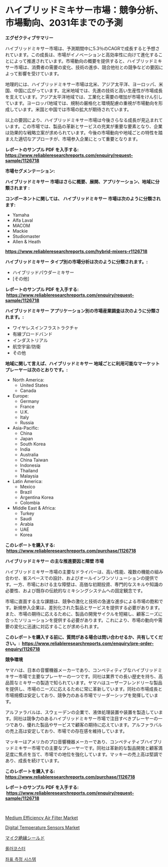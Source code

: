 <p><h1>ハイブリッドミキサー市場：競争分析、市場動向、2031年までの予測</h1></p><p><strong>エグゼクティブサマリー</strong></p>
<p><p>ハイブリッドミキサー市場は、予測期間中に5.3％のCAGRで成長すると予想されています。この成長は、市場がイノベーションと高効率性に向けて進化することによって推進されています。市場動向の概要を提供すると、ハイブリッドミキサー市場は、消費者の需要の変化、技術の進歩、競合他社との競争などの要因によって影響を受けています。</p><p>地理的には、ハイブリッドミキサー市場は北米、アジア太平洋、ヨーロッパ、米国、中国に広がっています。北米地域では、先進の技術と高い生産性が市場成長を支えています。アジア太平洋地域では、工業化と需要の増加が市場をけん引しています。ヨーロッパ地域では、規制の厳格化と環境配慮の重視が市場動向を形成しています。米国と中国では市場の拡大が期待されています。</p><p>以上の要因により、ハイブリッドミキサー市場は今後さらなる成長が見込まれています。この市場では、製品の革新とサービスの充実が重要な要素となり、企業は効果的な戦略立案が求められています。今後の市場動向や地域ごとの特性を踏まえた適切なアプローチが、市場参入企業にとって重要となります。</p></p>
<p><strong>レポートのサンプル PDF を入手する: <a href="https://www.reliableresearchreports.com/enquiry/request-sample/1126718">https://www.reliableresearchreports.com/enquiry/request-sample/1126718</a></strong></p>
<p><strong>市場セグメンテーション:</strong></p>
<p><strong> ハイブリッドミキサー 市場はさらに概要、展開、アプリケーション、地域に分類されます :</strong></p>
<p><strong>コンポーネントに関しては、 ハイブリッドミキサー 市場は次のように分類されます: &nbsp;</strong></p>
<p><ul><li>Yamaha</li><li>Alfa Laval</li><li>MACOM</li><li>Mackie</li><li>Studiomaster</li><li>Allen & Heath</li></ul></p>
<p><strong><a href="https://www.reliableresearchreports.com/hybrid-mixers-r1126718">https://www.reliableresearchreports.com/hybrid-mixers-r1126718</a></strong></p>
<p><strong> ハイブリッドミキサー タイプ別の市場分析は次のように分類されます。:</strong></p>
<p><ul><li>ハイブリッドパウダーミキサー</li><li>[その他]</li></ul></p>
<p><strong>レポートのサンプル PDF を入手する: &nbsp;<a href="https://www.reliableresearchreports.com/enquiry/request-sample/1126718">https://www.reliableresearchreports.com/enquiry/request-sample/1126718</a></strong></p>
<p><strong> ハイブリッドミキサー アプリケーション別の市場産業調査は次のように分類されます。:</strong></p>
<p><ul><li>ワイヤレスインフラストラクチャ</li><li>有線ブロードバンド</li><li>インダストリアル</li><li>航空宇宙/防衛</li><li>その他</li></ul></p>
<p><strong>地域に関して言えば、ハイブリッドミキサー 地域ごとに利用可能なマーケットプレーヤーは次のとおりです。:</strong></p>
<p><ul>
    <li>
        North America:
        <ul>
            <li>United States</li>
            <li>Canada</li>
        </ul>
    </li>
    <li>
        Europe:
        <ul>
            <li>Germany</li>
            <li>France</li>
            <li>U.K.</li>
            <li>Italy</li>
            <li>Russia</li>
        </ul>
    </li>
    <li>
        Asia-Pacific:
        <ul>
            <li>China</li>
            <li>Japan</li>
            <li>South Korea</li>
            <li>India</li>
            <li>Australia</li>
            <li>China Taiwan</li>
            <li>Indonesia</li>
            <li>Thailand</li>
            <li>Malaysia</li>
        </ul>
    </li>
    <li>
        Latin America:
        <ul>
            <li>Mexico</li>
            <li>Brazil</li>
            <li>Argentina Korea</li>
            <li>Colombia</li>
        </ul>
    </li>
    <li>
        Middle East & Africa:
        <ul>
            <li>Turkey</li>
            <li>Saudi</li>
            <li>Arabia</li>
            <li>UAE</li>
            <li>Korea</li>
        </ul>
    </li>
    </ul></p>
<p><strong>このレポートを購入する: &nbsp;<a href="https://www.reliableresearchreports.com/purchase/1126718">https://www.reliableresearchreports.com/purchase/1126718</a></strong></p>
<p><strong>ハイブリッドミキサー の主な推進要因と障壁 市場</strong></p>
<p><p>ハイブリッドミキサー市場の主要なドライバーは、高い性能、複数の機能の組み合わせ、省スペースでの設計、およびオールインワンソリューションの提供です。一方、市場における主な障壁は、高価な初期投資、専門的なスキルや知識の必要性、および既存の伝統的なミキシングシステムへの固定観念です。</p><p>市場に直面する主な課題は、競争の激化と技術の急速な進歩による市場の飽和です。新規参入企業は、差別化された製品とサービスを提供する必要があります。また、市場の期待に応えるために、製品の開発サイクルを短縮し、顧客ニーズに合ったソリューションを提供する必要があります。これにより、市場の動向や需要の変化に迅速に対応することが求められます。</p></p>
<p><strong>このレポートを購入する前に、質問がある場合は問い合わせるか、共有してください。:&nbsp; <a href="https://www.reliableresearchreports.com/enquiry/pre-order-enquiry/1126718">https://www.reliableresearchreports.com/enquiry/pre-order-enquiry/1126718</a></strong></p>
<p><strong>競争環境</strong></p>
<p><p>ヤマハは、日本の音響機器メーカーであり、コンペティティブなハイブリッドミキサー市場で主要なプレーヤーの一つです。同社は業界での長い歴史を持ち、高品質なミキサーの製造で知られています。ヤマハはユーザーフレンドリーな製品を提供し、市場のニーズに応えるために常に革新しています。同社の市場成長と市場規模は安定しており、競争力のある市場でリーダーシップを発揮しています。</p><p>アルファラバルは、スウェーデンの企業で、液体処理装置や装置を製造しています。同社は競争力のあるハイブリッドミキサー市場で注目すべきプレーヤーの一つであり、優れた製品やサービスで顧客の期待に応えています。アルファラバルの売上高は安定しており、市場での存在感を維持しています。</p><p>マッキーはアメリカのプロ音響機器メーカーであり、コンペティティブハイブリッドミキサー市場での主要なプレーヤーです。同社は革新的な製品開発と顧客満足度に焦点を当て、市場での地位を強化しています。マッキーの売上高は堅調であり、成長を続けています。</p></p>
<p><strong>このレポートを購入する: &nbsp; <a href="https://www.reliableresearchreports.com/purchase/1126718">https://www.reliableresearchreports.com/purchase/1126718</a></strong></p>
<p><strong>レポートのサンプル PDF を入手する: &nbsp;<a href="https://www.reliableresearchreports.com/enquiry/request-sample/1126718">https://www.reliableresearchreports.com/enquiry/request-sample/1126718</a></strong><strong></strong></p>
<p>&nbsp;</p>
<p><p><a href="https://view.publitas.com/reportprime-1/medium-efficiency-air-filter-market-insight-market-trends-growth-forecasted-from-2024-to-2031/">Medium Efficiency Air Filter Market</a></p><p><a href="https://artistic-helicopter-ca9.notion.site/Digital-Temperature-Sensors-Market-Size-Market-Outlook-and-Market-Forecast-2024-to-2031-896405bc7e0e45688564685aec1029cc">Digital Temperature Sensors Market</a></p><p><a href="https://medium.com/@gordonilbrtck0879367/%E3%83%9E%E3%82%A4%E3%82%AF%E3%83%AD%E3%83%9B%E3%83%B3%E3%82%A2%E3%82%A4%E3%82%BD%E3%83%AC%E3%83%BC%E3%82%B7%E3%83%A7%E3%83%B3%E3%82%B7%E3%83%BC%E3%83%AB%E3%83%89%E5%B8%82%E5%A0%B4%E3%81%AE%E5%88%86%E6%9E%90-%E3%82%B0%E3%83%AD%E3%83%BC%E3%83%90%E3%83%AB%E7%94%A3%E6%A5%AD%E3%83%91%E3%83%BC%E3%82%B9%E3%83%9A%E3%82%AF%E3%83%86%E3%82%A3%E3%83%96%E3%81%A8%E4%BA%88%E6%B8%AC-2024%E5%B9%B4%E3%81%8B%E3%82%892031%E5%B9%B4-f72c32de4e84">マイク絶縁シールド</a></p><p><a href="https://medium.com/@isariontaru/%EB%A1%A4%EB%9F%AC%EC%BD%94%EC%8A%A4%ED%84%B0-%EC%8B%9C%EC%9E%A5-%EC%8B%9C%EC%9E%A5-cagr-%EC%8B%9C%EC%9E%A5-%ED%8A%B8%EB%A0%8C%EB%93%9C-%EB%B0%8F-%EC%84%B1%EC%9E%A5-%EC%A0%84%EB%9E%B5%EC%97%90-%EB%8C%80%ED%95%9C-%ED%86%B5%EC%B0%B0%EB%A0%A5-e01a056bf67d">롤러코스터</a></p><p><a href="https://medium.com/@dudleyferry/%EC%A2%8C%ED%91%9C-%EC%B8%A1%EC%A0%95-%EC%8B%9C%EC%8A%A4%ED%85%9C-%EC%8B%9C%EC%9E%A5%EC%9D%80-%EC%8B%9C%EC%9E%A5-%EC%A0%90%EC%9C%A0%EC%9C%A8-%EA%B7%9C%EB%AA%A8-%EB%B0%8F-2031%EB%85%84%EA%B9%8C%EC%A7%80-%EC%98%88%EC%83%81%EB%90%9C-%EC%98%88%EC%B8%A1%EC%97%90-%EC%B4%88%EC%A0%90%EC%9D%84-%EB%A7%9E%EC%B6%A5%EB%8B%88%EB%8B%A4-5c18f1eae063">좌표 측정 시스템</a></p></p>